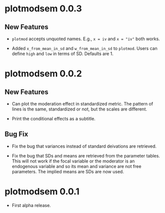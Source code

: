 # plotmodsem 0.0.3

## New Features

- `plotmod` accepts unquoted names. E.g., `x = iv` and `x = "iv"` both works.

- Added `x_from_mean_in_sd` and `w_from_mean_in_sd` to `plotmod`. Users can 
  define `high` and `low` in terms of SD. Defaults are 1.

# plotmodsem 0.0.2

## New Features

- Can plot the moderation effect in standardized metric. The pattern of lines
  is the same, standardized or not, but the scales are different.

- Print the conditional effects as a subtitle.

## Bug Fix

- Fix the bug that variances instead of standard deivations are retrieved.

- Fix the bug that SDs and means are retrieved from the parameter tables. This 
  will not work if the focal variable or the moderator is an endogenous variable
  and so its mean and variance are not free parameters. The implied means are 
  SDs are now used.

# plotmodsem 0.0.1

- First alpha release.
